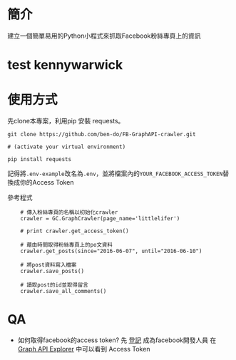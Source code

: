 # 簡介
建立一個簡單易用的Python小程式來抓取Facebook粉絲專頁上的資訊

# test kennywarwick

# 使用方式
先clone本專案，利用pip 安裝 requests。
```
git clone https://github.com/ben-do/FB-GraphAPI-crawler.git

# (activate your virtual environment)

pip install requests
```
記得將`.env-example`改名為`.env`，並將檔案內的`YOUR_FACEBOOK_ACCESS_TOKEN`替換成你的Access Token

參考程式
```
    # 傳入粉絲專頁的名稱以初始化crawler
    crawler = GC.GraphCrawler(page_name='littlelifer')

    # print crawler.get_access_token()

    # 藉由時間取得粉絲專頁上的po文資料
    crawler.get_posts(since="2016-06-07", until="2016-06-10")

    # 將post資料寫入檔案
    crawler.save_posts()

    # 讀取post的id並取得留言
    crawler.save_all_comments()
```

# QA
* 如何取得facebook的access token?
先 [登記](https://developers.facebook.com/) 成為facebook開發人員
在 [Graph API Explorer](https://developers.facebook.com/tools/explorer/) 中可以看到 Access Token

